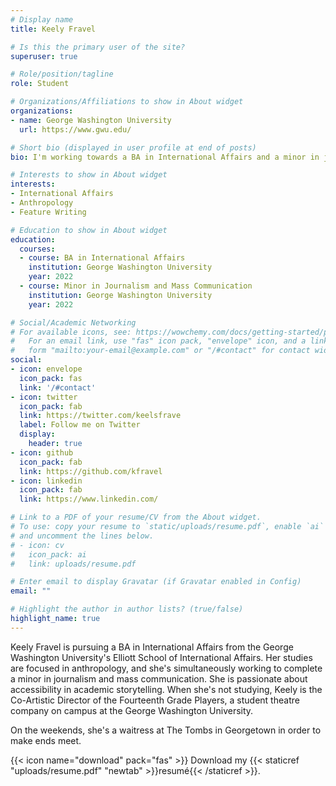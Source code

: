```yaml
---
# Display name
title: Keely Fravel

# Is this the primary user of the site?
superuser: true

# Role/position/tagline
role: Student

# Organizations/Affiliations to show in About widget
organizations:
- name: George Washington University
  url: https://www.gwu.edu/

# Short bio (displayed in user profile at end of posts)
bio: I'm working towards a BA in International Affairs and a minor in journalism and mass communications in the hope that I can combine my passions for global issues and storytelling.

# Interests to show in About widget
interests:
- International Affairs
- Anthropology
- Feature Writing

# Education to show in About widget
education:
  courses:
  - course: BA in International Affairs
    institution: George Washington University
    year: 2022
  - course: Minor in Journalism and Mass Communication
    institution: George Washington University
    year: 2022

# Social/Academic Networking
# For available icons, see: https://wowchemy.com/docs/getting-started/page-builder/#icons
#   For an email link, use "fas" icon pack, "envelope" icon, and a link in the
#   form "mailto:your-email@example.com" or "/#contact" for contact widget.
social:
- icon: envelope
  icon_pack: fas
  link: '/#contact'
- icon: twitter
  icon_pack: fab
  link: https://twitter.com/keelsfrave
  label: Follow me on Twitter
  display:
    header: true
- icon: github
  icon_pack: fab
  link: https://github.com/kfravel
- icon: linkedin
  icon_pack: fab
  link: https://www.linkedin.com/

# Link to a PDF of your resume/CV from the About widget.
# To use: copy your resume to `static/uploads/resume.pdf`, enable `ai` icons in `params.toml`,
# and uncomment the lines below.
# - icon: cv
#   icon_pack: ai
#   link: uploads/resume.pdf

# Enter email to display Gravatar (if Gravatar enabled in Config)
email: ""

# Highlight the author in author lists? (true/false)
highlight_name: true
---
```


Keely Fravel is pursuing a BA in International Affairs from the George Washington University's Elliott School of International Affairs. Her studies are focused in anthropology, and she's simultaneously working to complete a minor in journalism and mass communication. She is passionate about accessibility in academic storytelling. When she's not studying, Keely is the Co-Artistic Director of the Fourteenth Grade Players, a student theatre company on campus at the George Washington University. 

On the weekends, she's a waitress at The Tombs in Georgetown in order to make ends meet. 

{{< icon name="download" pack="fas" >}} Download my {{< staticref "uploads/resume.pdf" "newtab" >}}resumé{{< /staticref >}}.
